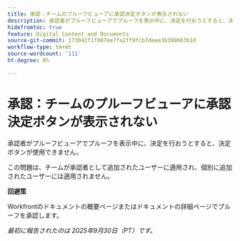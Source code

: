 ```yaml
---
title: 承認：チームのプルーフビューアに承認決定ボタンが表示されない
description: 承認者がプルーフビューアでプルーフを表示中に、決定を行おうとすると、決定ボタンが使用できません。 回避策はあります。
hidefromtoc: true
feature: Digital Content and Documents
source-git-commit: 173042f1f007ee7fa2ff9fcb7deee36390663b1d
workflow-type: tm+mt
source-wordcount: '111'
ht-degree: 8%

---
```



# 承認：チームのプルーフビューアに承認決定ボタンが表示されない

承認者がプルーフビューアでプルーフを表示中に、決定を行おうとすると、決定ボタンが使用できません。

この問題は、チームが承認者として追加されたユーザーに適用され、個別に追加されたユーザーには適用されません。

**回避策**

Workfrontのドキュメントの概要ページまたはドキュメントの詳細ページでプルーフを承認します。

_最初に報告されたのは 2025年9月30日（PT）です。_
